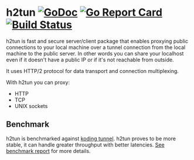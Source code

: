 # h2tun [![GoDoc](http://img.shields.io/badge/go-documentation-blue.svg?style=flat-square)](http://godoc.org/github.com/mmatczuk/h2tun) [![Go Report Card](https://goreportcard.com/badge/github.com/mmatczuk/h2tun)](https://goreportcard.com/report/github.com/mmatczuk/h2tun) [![Build Status](http://img.shields.io/travis/mmatczuk/h2tun.svg?style=flat-square)](https://travis-ci.org/mmatczuk/h2tun)

h2tun is fast and secure server/client package that enables proxying public connections to your local machine over a tunnel connection from the local machine to the public server. In other words you can share your localhost even if it doesn't have a public IP or if it's not reachable from outside.

It uses HTTP/2 protocol for data transport and connection multiplexing.

With h2tun you can proxy:

* HTTP
* TCP
* UNIX sockets

## Benchmark

h2tun is benchmarked against [koding tunnel](https://github.com/koding/tunnel). h2tun proves to be more stable, it can handle greater throughput with better latencies. [See benchmark report](benchmark/report/README.md) for more details.
